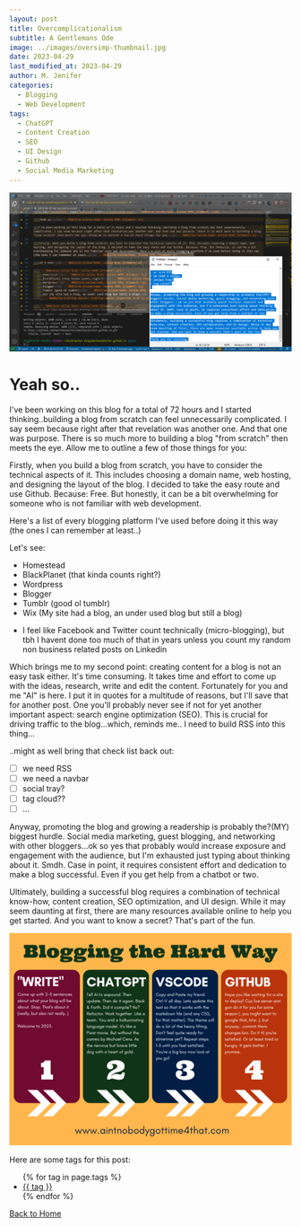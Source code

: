 ```yaml
---
layout: post
title: Overcomplicationalism
subtitle: A Gentlemans Ode 
image: ../images/oversimp-thumbnail.jpg
date: 2023-04-29
last_modified_at: 2023-04-29
author: M. Jenifer
categories:
  - Blogging
  - Web Development
tags:
  - ChatGPT
  - Content Creation
  - SEO
  - UI Design
  - Github
  - Social Media Marketing
---
```


<link rel="stylesheet" type="text/css" href="./_css/styles.css">

<img src="https://raw.githubusercontent.com/matthewjenifer/matthewjenifer.github.io/main/images/oversimp.png">

<h1>Yeah so..</h1>

<p>I've been working on this blog for a total of 72 hours and I started thinking..building a blog from scratch can feel unnecessarily complicated. I say seem because right after that revelation was another one. And that one was purpose. There is so much more to building a blog "from scratch" then meets the eye. Allow me to outline a few of those things for you:</p>

<p>Firstly, when you build a blog from scratch, you have to consider the technical aspects of it. This includes choosing a domain name, web hosting, and designing the layout of the blog. I decided to take the easy route and use Github. Because: Free. But honestly, it can be a bit overwhelming for someone who is not familiar with web development.</p>

<p>Here's a list of every blogging platform I've used before doing it this way (the ones I can remember at least..)</p>

<p>Let's see: </p>

<ul>
  <li>Homestead</li>
  <li>BlackPlanet (that kinda counts right?)</li>
  <li>Wordpress</li>
  <li>Blogger</li>
  <li>Tumblr (good ol tumblr)</li>
  <li>Wix (My site had a blog, an under used blog but still a blog)</li>
</ul> 

<ul>
<li>I feel like Facebook and Twitter count technically (micro-blogging), but tbh I havent done too much of that in years unless you count my random non business related posts on Linkedin</li>
</ul>


<p>Which brings me to my second point: creating content for a blog is not an easy task either. It's time consuming. It takes time and effort to come up with the ideas, research, write and edit the content. Fortunately for you and me "AI" is here. I put it in quotes for a multitude of reasons, but I'll save that for another post. One you'll probably never see if not for yet another important aspect: search engine optimization (SEO). This is crucial for driving traffic to the blog...which, reminds me.. I need to build RSS into this thing... 
</p>

<p>..might as well bring that check list back out:</p>


- [ ] we need RSS
- [ ] we need a navbar 
- [ ] social tray?
- [ ] tag cloud??
- [ ] ...

<p>Anyway, promoting the blog and growing a readership is probably the?(MY) biggest hurdle. Social media marketing, guest blogging, and networking with other bloggers...ok so yes that probably would increase exposure and engagement with the audience, but I'm exhausted just typing about thinking about it. Smdh. Case in point, it requires consistent effort and dedication to make a blog successful. Even if you get help from a chatbot or two.</p>

<p>Ultimately, building a successful blog requires a combination of technical know-how, content creation, SEO optimization, and UI design. While it may seem daunting at first, there are many resources available online to help you get started. And you want to know a secret? That's part of the fun.
</p>

<img src="https://raw.githubusercontent.com/matthewjenifer/matthewjenifer.github.io/main/images/bloggingthehardway.png">



<p>Here are some tags for this post:</p>
<ul>
{% for tag in page.tags %}
  <li><a href="/tags/{{ tag }}/">{{ tag }}</a></li>
{% endfor %}
</ul>

<p><a href="/">Back to Home</a></p>
